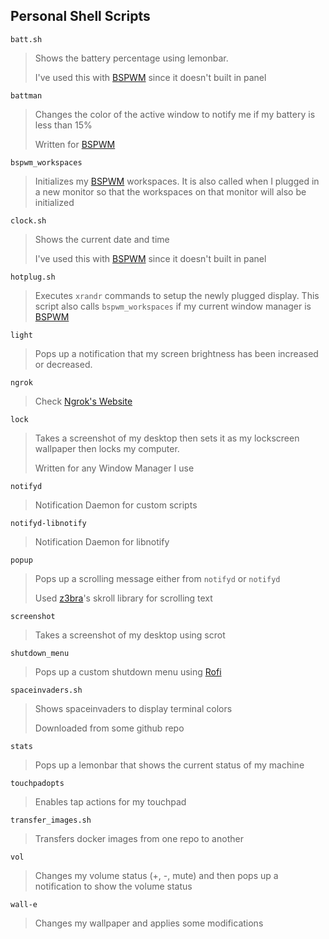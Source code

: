 ## Personal Shell Scripts

`batt.sh`
> Shows the battery percentage using lemonbar.
>
> I've used this with [BSPWM](bspwm) since it doesn't built in panel

`battman`
> Changes the color of the active window to notify me if my battery is
> less than 15%
>
> Written for [BSPWM](bspwm)

`bspwm_workspaces`
> Initializes my [BSPWM](bspwm) workspaces. It is also called when
> I plugged in a new monitor so that the workspaces on that monitor will
> also be initialized

`clock.sh`
> Shows the current date and time
>
> I've used this with [BSPWM](bspwm) since it doesn't built in panel


`hotplug.sh`
> Executes `xrandr` commands to setup the newly plugged display. This
> script also calls `bspwm_workspaces` if my current window manager is
> [BSPWM](bspwm)

`light`
> Pops up a notification that my screen brightness has been increased or
> decreased. 

`ngrok`
> Check [Ngrok's Website](https://ngrok.com/)

`lock`
> Takes a screenshot of my desktop then sets it as my lockscreen wallpaper
> then locks my computer.
>
> Written for any Window Manager I use

`notifyd`
> Notification Daemon for custom scripts

`notifyd-libnotify`
> Notification Daemon for libnotify

`popup`
> Pops up a scrolling message either from `notifyd` or `notifyd`
>
> Used [z3bra](https://z3bra.org)'s skroll library for scrolling text

`screenshot`
> Takes a screenshot of my desktop using scrot

`shutdown_menu`
> Pops up a custom shutdown menu using
> [Rofi](https://davedavenport.github.io/rofi/)

`spaceinvaders.sh`
> Shows spaceinvaders to display terminal colors
>
> Downloaded from some github repo


`stats`
> Pops up a lemonbar that shows the current status of my machine

`touchpadopts`
> Enables tap actions for my touchpad 

`transfer_images.sh`
> Transfers docker images from one repo to another

`vol`
> Changes my volume status (+, -, mute) and then pops up a notification to
> show the volume status

`wall-e`
> Changes my wallpaper and applies some modifications


[bspwm]: https://github.com/baskerville/bspwm
